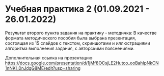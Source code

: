 # Учебная практика 2 (01.09.2021 - 26.01.2022)

Результат второго пункта задания на практику - методичка:
В качестве формата методического пособия была выбрана презентация, состоящая из 15 слайдов с текстом, скриншотами и иллюстрациями алгоритма
выполнения задания, с авторскими пояснениями.

Дополнительная ссылка на презентацию https://docs.google.com/presentation/d/1jMf8OCsjLE2Hutco_ooBahIpNkCN1nNKI_0nJdgG8ME/edit?usp=sharing

